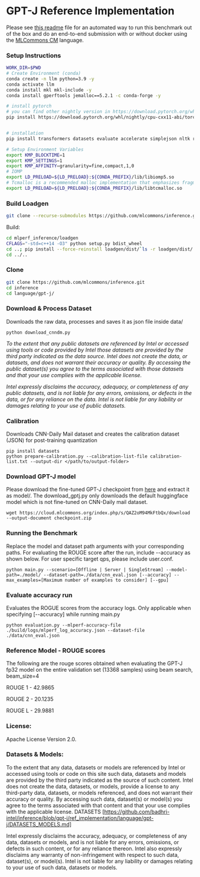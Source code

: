 # GPT-J Reference Implementation

Please see [this readme](README_cm.md) file for an automated way to run this benchmark out of the box and do an end-to-end submission with or without docker using the [MLCommons CM](https://github.com/mlcommons/ck/tree/master/cm) language.

### Setup Instructions

```bash
WORK_DIR=$PWD
# Create Environment (conda)
conda create -n llm python=3.9 -y
conda activate llm
conda install mkl mkl-include -y
conda install gperftools jemalloc==5.2.1 -c conda-forge -y

# install pytorch
# you can find other nightly version in https://download.pytorch.org/whl/nightly/
pip install https://download.pytorch.org/whl/nightly/cpu-cxx11-abi/torch-2.0.0.dev20230228%2Bcpu.cxx11.abi-cp39-cp39-linux_x86_64.whl


# installation
pip install transformers datasets evaluate accelerate simplejson nltk rouge_score

# Setup Environment Variables
export KMP_BLOCKTIME=1
export KMP_SETTINGS=1
export KMP_AFFINITY=granularity=fine,compact,1,0
# IOMP
export LD_PRELOAD=${LD_PRELOAD}:${CONDA_PREFIX}/lib/libiomp5.so
# Tcmalloc is a recommended malloc implementation that emphasizes fragmentation avoidance and scalable concurrency support.
export LD_PRELOAD=${LD_PRELOAD}:${CONDA_PREFIX}/lib/libtcmalloc.so
```
### Build Loadgen
```sh
git clone --recurse-submodules https://github.com/mlcommons/inference.git mlperf_inference
```

Build:

```sh
cd mlperf_inference/loadgen
CFLAGS="-std=c++14 -O3" python setup.py bdist_wheel
cd ..; pip install --force-reinstall loadgen/dist/`ls -r loadgen/dist/ | head -n1` ; cd -
cd ../..
```
### Clone 
```sh
git clone https://github.com/mlcommons/inference.git
cd inference
cd language/gpt-j/
```


### Download & Process Dataset
Downloads the raw data, processes and saves it as json file inside data/
```
python download_cnndm.py
```

_To the extent that any public datasets are referenced by Intel or accessed using tools or code provided by Intel those datasets are provided by the third party indicated as the data source. Intel does not create the data, or datasets, and does not warrant their accuracy or quality. By accessing the public dataset(s) you agree to the terms associated with those datasets and that your use complies with the applicable license._

_Intel expressly disclaims the accuracy, adequacy, or completeness of any public datasets, and is not liable for any errors, omissions, or defects in the data, or for any reliance on the data.  Intel is not liable for any liability or damages relating to your use of public datasets._

### Calibration
Downloads CNN-Daily Mail dataset and creates the calibration dataset (JSON) for post-training quantization
```
pip install datasets
python prepare-calibration.py --calibration-list-file calibration-list.txt --output-dir </path/to/output-folder>
```
### Download GPT-J model
Please download the fine-tuned GPT-J checkpoint from [here](https://cloud.mlcommons.org/index.php/s/QAZ2oM94MkFtbQx) and extract it as model/. The download_gptj.py only downloads the default huggingface model which is not fine-tuned on CNN-Daily mail dataset.

```
wget https://cloud.mlcommons.org/index.php/s/QAZ2oM94MkFtbQx/download --output-document checkpoint.zip
```

### Running the Benchmark
Replace the model and dataset path arguments with your corresponding paths. For evaluating the ROUGE score after the run, include --accuracy as shown below. For user specific target qps, please include user.conf.
```
python main.py --scenario=[Offline | Server | SingleStream] --model-path=./model/ --dataset-path=./data/cnn_eval.json [--accuracy] --max_examples=[Maximum number of examples to consider] [--gpu]
```
### Evaluate accuracy run 
Evaluates the ROGUE scores from the accuracy logs. Only applicable when specifying [--accuracy] while running main.py
```
python evaluation.py --mlperf-accuracy-file ./build/logs/mlperf_log_accuracy.json --dataset-file ./data/cnn_eval.json
```

### Reference Model - ROUGE scores
The following are the rouge scores obtained when evaluating the GPT-J fp32 model on the entire validation set (13368 samples) using beam search, beam_size=4

ROUGE 1 - 42.9865

ROUGE 2 - 20.1235

ROUGE L - 29.9881

### License:
Apache License Version 2.0.

### Datasets & Models:

To the extent that any data, datasets or models are referenced by Intel or accessed using tools or code on this site such data, datasets and models are provided by the third party indicated as the source of such content. Intel does not create the data, datasets, or models, provide a license to any third-party data, datasets, or models referenced, and does not warrant their accuracy or quality.  By accessing such data, dataset(s) or model(s) you agree to the terms associated with that content and that your use complies with the applicable license. DATASETS [https://github.com/badhri-intel/inference/blob/gpt-j/ref_implementation/language/gpt-j/DATASETS_MODELS.md]

Intel expressly disclaims the accuracy, adequacy, or completeness of any data, datasets or models, and is not liable for any errors, omissions, or defects in such content, or for any reliance thereon. Intel also expressly disclaims any warranty of non-infringement with respect to such data, dataset(s), or model(s). Intel is not liable for any liability or damages relating to your use of such data, datasets or models.
